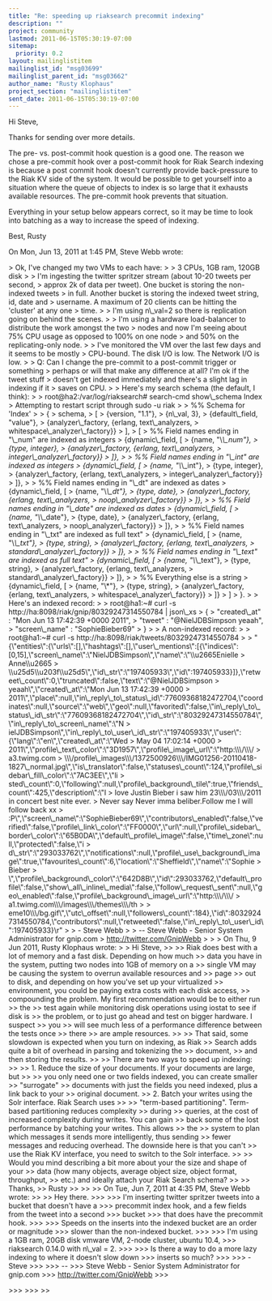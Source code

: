 ```yaml
---
title: "Re: speeding up riaksearch precommit indexing"
description: ""
project: community
lastmod: 2011-06-15T05:30:19-07:00
sitemap:
  priority: 0.2
layout: mailinglistitem
mailinglist_id: "msg03699"
mailinglist_parent_id: "msg03662"
author_name: "Rusty Klophaus"
project_section: "mailinglistitem"
sent_date: 2011-06-15T05:30:19-07:00
---
```



Hi Steve,

Thanks for sending over more details.

The pre- vs. post-commit hook question is a good one. The reason we chose a
pre-commit hook over a post-commit hook for Riak Search indexing is because
a post commit hook doesn't currently provide back-pressure to the Riak KV
side of the system. It would be possible to get yourself into a situation
where the queue of objects to index is so large that it exhausts available
resources. The pre-commit hook prevents that situation.

Everything in your setup below appears correct, so it may be time to look
into batching as a way to increase the speed of indexing.

Best,
Rusty


On Mon, Jun 13, 2011 at 1:45 PM, Steve Webb  wrote:

&gt; Ok, I've changed my two VMs to each have:
&gt;
&gt; 3 CPUs, 1GB ram, 120GB disk
&gt;
&gt; I'm ingesting the twitter spritzer stream (about 10-20 tweets per second,
&gt; approx 2k of data per tweet). One bucket is storing the non-indexed tweets
&gt; in full. Another bucket is storing the indexed tweet string, id, date and
&gt; username. A maximum of 20 clients can be hitting the 'cluster' at any one
&gt; time.
&gt;
&gt; I'm using n\\_val=2 so there is replication going on behind the scenes.
&gt;
&gt; I'm using a hardware load-balancer to distribute the work amongst the two
&gt; nodes and now I'm seeing about 75% CPU usage as opposed to 100% on one node
&gt; and 50% on the replicating-only node.
&gt;
&gt; I've monitored the VM over the last few days and it seems to be mostly
&gt; CPU-bound. The disk I/O is low. The Network I/O is low.
&gt;
&gt; Q: Can I change the pre-commit to a post-commit trigger or something
&gt; perhaps or will that make any difference at all? I'm ok if the tweet stuff
&gt; doesn't get indexed immediately and there's a slight lag in indexing if it
&gt; saves on CPU.
&gt;
&gt; Here's my search schema (the default, I think):
&gt;
&gt; root@ha2:/var/log/riaksearch# search-cmd show\\_schema Index
&gt; Attempting to restart script through sudo -u riak
&gt;
&gt; %% Schema for 'Index'
&gt;
&gt; {
&gt; schema,
&gt; [
&gt; {version, "1.1"},
&gt; {n\\_val, 3},
&gt; {default\\_field, "value"},
&gt; {analyzer\\_factory, {erlang, text\\_analyzers,
&gt; whitespace\\_analyzer\\_factory}}
&gt; ],
&gt; [
&gt; %% Field names ending in "\\_num" are indexed as integers
&gt; {dynamic\\_field, [
&gt; {name, "\\*\\_num"},
&gt; {type, integer},
&gt; {analyzer\\_factory, {erlang, text\\_analyzers,
&gt; integer\\_analyzer\\_factory}}
&gt; ]},
&gt;
&gt; %% Field names ending in "\\_int" are indexed as integers
&gt; {dynamic\\_field, [
&gt; {name, "\\*\\_int"},
&gt; {type, integer},
&gt; {analyzer\\_factory, {erlang, text\\_analyzers,
&gt; integer\\_analyzer\\_factory}}
&gt; ]},
&gt;
&gt; %% Field names ending in "\\_dt" are indexed as dates
&gt; {dynamic\\_field, [
&gt; {name, "\\*\\_dt"},
&gt; {type, date},
&gt; {analyzer\\_factory, {erlang, text\\_analyzers,
&gt; noop\\_analyzer\\_factory}}
&gt; ]},
&gt;
&gt; %% Field names ending in "\\_date" are indexed as dates
&gt; {dynamic\\_field, [
&gt; {name, "\\*\\_date"},
&gt; {type, date},
&gt; {analyzer\\_factory, {erlang, text\\_analyzers,
&gt; noop\\_analyzer\\_factory}}
&gt; ]},
&gt;
&gt; %% Field names ending in "\\_txt" are indexed as full text"
&gt; {dynamic\\_field, [
&gt; {name, "\\*\\_txt"},
&gt; {type, string},
&gt; {analyzer\\_factory, {erlang, text\\_analyzers,
&gt; standard\\_analyzer\\_factory}}
&gt; ]},
&gt;
&gt; %% Field names ending in "\\_text" are indexed as full text"
&gt; {dynamic\\_field, [
&gt; {name, "\\*\\_text"},
&gt; {type, string},
&gt; {analyzer\\_factory, {erlang, text\\_analyzers,
&gt; standard\\_analyzer\\_factory}}
&gt; ]},
&gt;
&gt; %% Everything else is a string
&gt; {dynamic\\_field, [
&gt; {name, "\\*"},
&gt; {type, string},
&gt; {analyzer\\_factory, {erlang, text\\_analyzers,
&gt; whitespace\\_analyzer\\_factory}}
&gt; ]}
&gt; ]
&gt; }.
&gt;
&gt; Here's an indexed record:
&gt;
&gt; root@ha1:~# curl -s http://ha:8098/riak/gnip/80329247314550784 | json\\_xs
&gt; {
&gt; "created\\_at" : "Mon Jun 13 17:42:39 +0000 2011",
&gt; "tweet" : "@NielJDBSimpson yeaah",
&gt; "screen\\_name" : "SophieBieber69"
&gt; }
&gt;
&gt; A non-indexed record:
&gt;
&gt; root@ha1:~# curl -s http://ha:8098/riak/tweets/80329247314550784
&gt;
&gt; "{\\"entities\\":{\\"urls\\":[],\\"hashtags\\":[],\\"user\\_mentions\\":[{\\"indices\\":[0,15],\\"screen\\_name\\":\\"NielJDBSimpson\\",\\"name\\":\\"\\\\u2665Enielle
&gt; Anne\\\\u2665
&gt; \\\\u25d5\\\\u203f\\\\u25d5\\",\\"id\\_str\\":\\"197405933\\",\\"id\\":197405933}]},\\"retweet\\_count\\":0,\\"truncated\\":false,\\"text\\":\\"@NielJDBSimpson
&gt; yeaah\\",\\"created\\_at\\":\\"Mon Jun 13 17:42:39 +0000
&gt; 2011\\",\\"place\\":null,\\"in\\_reply\\_to\\_status\\_id\\":77609368182472704,\\"coordinates\\":null,\\"source\\":\\"web\\",\\"geo\\":null,\\"favorited\\":false,\\"in\\_reply\\_to\\_status\\_id\\_str\\":\\"77609368182472704\\",\\"id\\_str\\":\\"80329247314550784\\",\\"in\\_reply\\_to\\_screen\\_name\\":\\"N
&gt; ielJDBSimpson\\",\\"in\\_reply\\_to\\_user\\_id\\_str\\":\\"197405933\\",\\"user\\":{\\"lang\\":\\"en\\",\\"created\\_at\\":\\"Wed
&gt; May 04 17:02:14 +0000
&gt; 2011\\",\\"profile\\_text\\_color\\":\\"3D1957\\",\\"profile\\_image\\_url\\":\\"http:\\\\\\/\\\\\\/
&gt; a3.twimg.com
&gt; \\\\\\/profile\\_images\\\\\\/1372500926\\\\\\/IMG01256-20110418-1827\\_normal.jpg\\",\\"is\\_translator\\":false,\\"statuses\\_count\\":124,\\"profile\\_sidebar\\_fill\\_color\\":\\"7AC3EE\\",\\"li
&gt; sted\\_count\\":0,\\"following\\":null,\\"profile\\_background\\_tile\\":true,\\"friends\\_count\\":425,\\"description\\":\\"I
&gt; love Justin Bieber i saw him 23\\\\\\/03\\\\\\/2011 in concert best nite ever.
&gt; Never say Never imma beliber.Follow me I will follow back xx
&gt; :P\\",\\"screen\\_name\\":\\"SophieBieber69\\",\\"contributors\\_enabled\\":false,\\"verified\\":false,\\"profile\\_link\\_color\\":\\"FF0000\\",\\"url\\":null,\\"profile\\_sidebar\\_border\\_color\\":\\"65B0DA\\",\\"default\\_profile\\_image\\":false,\\"time\\_zone\\":null,\\"protected\\":false,\\"i
&gt; d\\_str\\":\\"293033762\\",\\"notifications\\":null,\\"profile\\_use\\_background\\_image\\":true,\\"favourites\\_count\\":6,\\"location\\":\\"Sheffield\\",\\"name\\":\\"Sophie
&gt; Bieber
&gt; \\",\\"profile\\_background\\_color\\":\\"642D8B\\",\\"id\\":293033762,\\"default\\_profile\\":false,\\"show\\_all\\_inline\\_media\\":false,\\"follow\\_request\\_sent\\":null,\\"geo\\_enabled\\":false,\\"profile\\_background\\_image\\_url\\":\\"http:\\\\\\/\\\\\\/
&gt; a1.twimg.com\\\\\\/images\\\\\\/themes\\\\\\/th
&gt;
&gt; eme10\\\\\\/bg.gif\\",\\"utc\\_offset\\":null,\\"followers\\_count\\":184},\\"id\\":80329247314550784,\\"contributors\\":null,\\"retweeted\\":false,\\"in\\_reply\\_to\\_user\\_id\\":197405933}\\r"
&gt;
&gt; - Steve Webb
&gt;
&gt; -- Steve Webb - Senior System Administrator for gnip.com
&gt; http://twitter.com/GnipWebb
&gt;
&gt;
&gt; On Thu, 9 Jun 2011, Rusty Klophaus wrote:
&gt;
&gt; Hi Steve,
&gt;&gt;
&gt;&gt; Riak does best with a lot of memory and a fast disk. Depending on how much
&gt;&gt; data you have in the system, putting two nodes into 1GB of memory on a
&gt;&gt; single VM may be causing the system to overrun available resources and
&gt;&gt; page
&gt;&gt; out to disk, and depending on how you've set up your virtualized
&gt;&gt; environment, you could be paying extra costs with each disk access,
&gt;&gt; compounding the problem. My first recommendation would be to either run
&gt;&gt; the
&gt;&gt; test again while monitoring disk operations using iostat to see if disk is
&gt;&gt; the problem, or to just go ahead and test on bigger hardware. I suspect
&gt;&gt; you
&gt;&gt; will see much less of a performance difference between the tests once
&gt;&gt; there
&gt;&gt; are ample resources.
&gt;&gt;
&gt;&gt; That said, some slowdown is expected when you turn on indexing, as Riak
&gt;&gt; Search adds quite a bit of overhead in parsing and tokenizing the
&gt;&gt; document,
&gt;&gt; and then storing the results.
&gt;&gt;
&gt;&gt; There are two ways to speed up indexing:
&gt;&gt;
&gt;&gt; 1. Reduce the size of your documents. If your documents are large, but
&gt;&gt;
&gt;&gt; you only need one or two fields indexed, you can create smaller
&gt;&gt; "surrogate"
&gt;&gt; documents with just the fields you need indexed, plus a link back to your
&gt;&gt; original document.
&gt;&gt; 2. Batch your writes using the Solr interface. Riak Search uses
&gt;&gt;
&gt;&gt; "term-based partitioning". Term-based partitioning reduces complexity
&gt;&gt; during
&gt;&gt; queries, at the cost of increased complexity during writes. You can gain
&gt;&gt; back some of the lost performance by batching your writes. This allows
&gt;&gt; the
&gt;&gt; system to plan which messages it sends more intelligently, thus sending
&gt;&gt; fewer messages and reducing overhead. The downside here is that you can't
&gt;&gt; use the Riak KV interface, you need to switch to the Solr interface.
&gt;&gt;
&gt;&gt; Would you mind describing a bit more about your the size and shape of your
&gt;&gt; data (how many objects, average object size, object format, throughput,
&gt;&gt; etc.) and ideally attach your Riak Search schema?
&gt;&gt;
&gt;&gt; Thanks,
&gt;&gt; Rusty
&gt;&gt;
&gt;&gt;
&gt;&gt; On Tue, Jun 7, 2011 at 4:35 PM, Steve Webb  wrote:
&gt;&gt;
&gt;&gt; Hey there.
&gt;&gt;&gt;
&gt;&gt;&gt; I'm inserting twitter spritzer tweets into a bucket that doesn't have a
&gt;&gt;&gt; precommit index hook, and a few fields from the tweet into a second
&gt;&gt;&gt; bucket
&gt;&gt;&gt; that does have the precommit hook.
&gt;&gt;&gt;
&gt;&gt;&gt; Speeds on the inserts into the indexed bucket are an order or magnitude
&gt;&gt;&gt; slower than the non-indexed bucket.
&gt;&gt;&gt;
&gt;&gt;&gt; I'm using a 1GB ram, 20GB disk vmware VM, 2-node cluster, ubuntu 10.4,
&gt;&gt;&gt; riaksearch 0.14.0 with n\\_val = 2.
&gt;&gt;&gt;
&gt;&gt;&gt; Is there a way to do a more lazy indexing to where it doesn't slow down
&gt;&gt;&gt; inserts so much?
&gt;&gt;&gt;
&gt;&gt;&gt; - Steve
&gt;&gt;&gt;
&gt;&gt;&gt; --
&gt;&gt;&gt; Steve Webb - Senior System Administrator for gnip.com
&gt;&gt;&gt; http://twitter.com/GnipWebb
&gt;&gt;&gt;

&gt;&gt;&gt;
&gt;&gt;&gt;
&gt;&gt;

